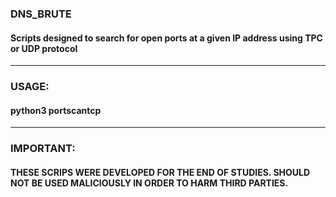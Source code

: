 ### DNS_BRUTE
#### Scripts designed to search for open ports at a given IP address using TPC or UDP protocol

<hr>


### USAGE: 
#### python3 portscantcp <ip> <initial port> <end port> <time>

<hr>

### IMPORTANT: 
#### THESE SCRIPS WERE DEVELOPED FOR THE END OF STUDIES. SHOULD NOT BE USED MALICIOUSLY IN ORDER TO HARM THIRD PARTIES.